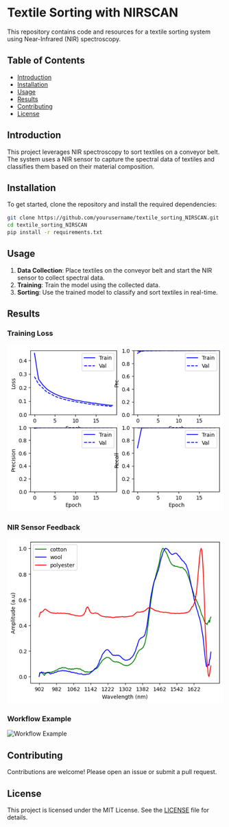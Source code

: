# Textile Sorting with NIRSCAN

This repository contains code and resources for a textile sorting system using Near-Infrared (NIR) spectroscopy.

## Table of Contents
- [Introduction](#introduction)
- [Installation](#installation)
- [Usage](#usage)
- [Results](#results)
- [Contributing](#contributing)
- [License](#license)

## Introduction
This project leverages NIR spectroscopy to sort textiles on a conveyor belt. The system uses a NIR sensor to capture the spectral data of textiles and classifies them based on their material composition.

## Installation
To get started, clone the repository and install the required dependencies:
```bash
git clone https://github.com/yourusername/textile_sorting_NIRSCAN.git
cd textile_sorting_NIRSCAN
pip install -r requirements.txt
```

## Usage
1. **Data Collection**: Place textiles on the conveyor belt and start the NIR sensor to collect spectral data.
2. **Training**: Train the model using the collected data.
3. **Sorting**: Use the trained model to classify and sort textiles in real-time.

## Results
### Training Loss
![Training Loss](images/loss.png)

### NIR Sensor Feedback
![NIR Sensor Feedback](images/output.png)

### Workflow Example
![Workflow Example](images/nirscan_example.png)

## Contributing
Contributions are welcome! Please open an issue or submit a pull request.

## License
This project is licensed under the MIT License. See the [LICENSE](LICENSE) file for details.